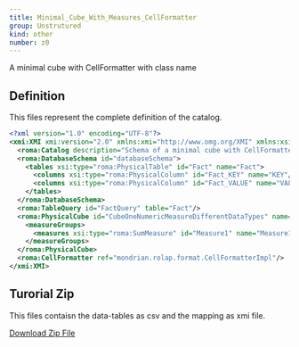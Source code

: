 ```yaml
---
title: Minimal_Cube_With_Measures_CellFormatter
group: Unstrutured
kind: other
number: z0
---
```

A minimal cube with CellFormatter with class name



## Definition

This files represent the complete definition of the catalog.

```xml
<?xml version="1.0" encoding="UTF-8"?>
<xmi:XMI xmi:version="2.0" xmlns:xmi="http://www.omg.org/XMI" xmlns:xsi="http://www.w3.org/2001/XMLSchema-instance" xmlns:roma="https://www.daanse.org/spec/org.eclipse.daanse.rolap.mapping">
  <roma:Catalog description="Schema of a minimal cube with CellFormatter with class name" name="Minimal_Cube_With_Measures_CellFormatter" cubes="CubeOneNumericMeasureDifferentDataTypes" dbschemas="databaseSchema"/>
  <roma:DatabaseSchema id="databaseSchema">
    <tables xsi:type="roma:PhysicalTable" id="Fact" name="Fact">
      <columns xsi:type="roma:PhysicalColumn" id="Fact_KEY" name="KEY"/>
      <columns xsi:type="roma:PhysicalColumn" id="Fact_VALUE" name="VALUE" type="Integer"/>
    </tables>
  </roma:DatabaseSchema>
  <roma:TableQuery id="FactQuery" table="Fact"/>
  <roma:PhysicalCube id="CubeOneNumericMeasureDifferentDataTypes" name="CubeOneNumericMeasureDifferentDataTypes" query="FactQuery">
    <measureGroups>
      <measures xsi:type="roma:SumMeasure" id="Measure1" name="Measure1" cellFormatter="/4" formatString="Standard" column="Fact_VALUE"/>
    </measureGroups>
  </roma:PhysicalCube>
  <roma:CellFormatter ref="mondrian.rolap.format.CellFormatterImpl"/>
</xmi:XMI>

```



## Turorial Zip
This files contaisn the data-tables as csv and the mapping as xmi file.

<a href="./zip/tutorial.cellformatter.zip" download>Download Zip File</a>

